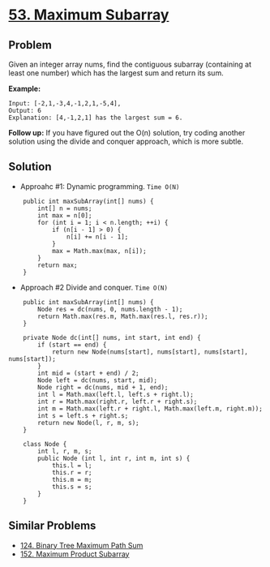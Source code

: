 # <a href=''>53. Maximum Subarray</a>

## Problem
Given an integer array nums, find the contiguous subarray (containing at least one number) which has the largest 
sum and return its sum.

<strong>Example:</strong>
```
Input: [-2,1,-3,4,-1,2,1,-5,4],
Output: 6
Explanation: [4,-1,2,1] has the largest sum = 6.
```

<strong>Follow up:</strong>
If you have figured out the O(n) solution, try coding another solution using the divide and conquer approach, which 
is more subtle.

## Solution
- Approahc #1: Dynamic programming. ```Time O(N)```
```
    public int maxSubArray(int[] nums) {
        int[] n = nums;
        int max = n[0];
        for (int i = 1; i < n.length; ++i) {
            if (n[i - 1] > 0) {
                n[i] += n[i - 1];
            }
            max = Math.max(max, n[i]);
        }
        return max;
    }
```

- Approach #2 Divide and conquer. ```Time O(N)```
```
    public int maxSubArray(int[] nums) {
        Node res = dc(nums, 0, nums.length - 1);
        return Math.max(res.m, Math.max(res.l, res.r));
    }
    
    private Node dc(int[] nums, int start, int end) {
        if (start == end) {
            return new Node(nums[start], nums[start], nums[start], nums[start]);
        }
        int mid = (start + end) / 2;
        Node left = dc(nums, start, mid);
        Node right = dc(nums, mid + 1, end);
        int l = Math.max(left.l, left.s + right.l);
        int r = Math.max(right.r, left.r + right.s);
        int m = Math.max(left.r + right.l, Math.max(left.m, right.m));
        int s = left.s + right.s;
        return new Node(l, r, m, s);
    }
    
    class Node {
        int l, r, m, s;
        public Node (int l, int r, int m, int s) {
            this.l = l;
            this.r = r;
            this.m = m;
            this.s = s;
        }
    }
```

## Similar Problems
- <a href='https://github.com/DongZhuoran/LeetCode/blob/master/problems/124.%20Binary%20Tree%20Maximum%20Path%20Sum.md'>124. Binary Tree Maximum Path Sum</a>
- <a href='https://github.com/DongZhuoran/LeetCode/blob/master/problems/152.%20Maximum%20Product%20Subarray.md'>152. Maximum Product Subarray</a>
